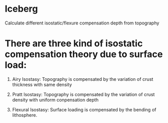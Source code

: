 # Iceberg
Calculate different isostatic/flexure compensation depth from topography

# There are three kind of isostatic compensation theory due to surface load:

1. Airy Isostasy: Topography is compensated by the variation of crust thickness with same density

2. Pratt Isostasy: Topography is compensated by the variation of crust density with uniform conpensation depth

3. Flexural Isostasy: Surface loading is compensated by the bending of lithosphere.
